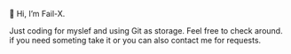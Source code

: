 👋 Hi, I’m Fail-X.

Just coding for myslef and using Git as storage.
Feel free to check around.
if you need someting take it or you can also contact me for requests.
